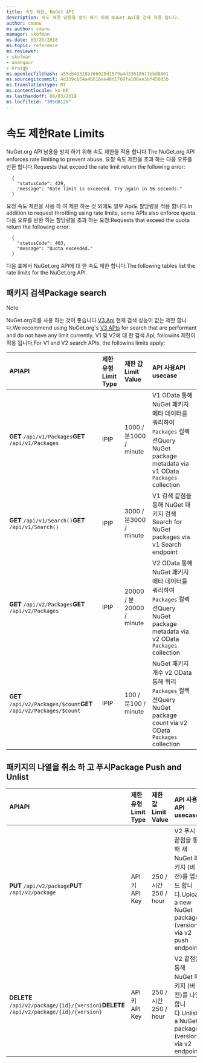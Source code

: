```yaml
---
title: 속도 제한, NuGet API
description: 속도 제한 남용을 방지 하기 위해 NuGet Api을 강제 적용 됩니다.
author: cmanu
ms.author: cmanu
manager: skofman
ms.date: 03/20/2018
ms.topic: reference
ms.reviewer:
- skofman
- anangaur
- kraigb
ms.openlocfilehash: a55eb49318b766028d1579a4d33618617bbd8801
ms.sourcegitcommit: 4d139cb54a46616ae48d1768fa108ae3bf450d5b
ms.translationtype: MT
ms.contentlocale: ko-KR
ms.lasthandoff: 08/03/2018
ms.locfileid: "39508129"
---
```

# <a name="rate-limits"></a><span data-ttu-id="f3b59-103">속도 제한</span><span class="sxs-lookup"><span data-stu-id="f3b59-103">Rate Limits</span></span>

<span data-ttu-id="f3b59-104">NuGet.org API 남용을 방지 하기 위해 속도 제한을 적용 합니다.</span><span class="sxs-lookup"><span data-stu-id="f3b59-104">The NuGet.org API enforces rate limiting to prevent abuse.</span></span> <span data-ttu-id="f3b59-105">요청 속도 제한을 초과 하는 다음 오류를 반환 합니다.</span><span class="sxs-lookup"><span data-stu-id="f3b59-105">Requests that exceed the rate limit return the following error:</span></span> 

  ~~~
    {
      "statusCode": 429,
      "message": "Rate limit is exceeded. Try again in 56 seconds."
    }
  ~~~

<span data-ttu-id="f3b59-106">요청 속도 제한을 사용 하 여 제한 하는 것 외에도 일부 Api도 할당량을 적용 합니다.</span><span class="sxs-lookup"><span data-stu-id="f3b59-106">In addition to request throttling using rate limits, some APIs also enforce quota.</span></span> <span data-ttu-id="f3b59-107">다음 오류를 반환 하는 할당량을 초과 하는 요청:</span><span class="sxs-lookup"><span data-stu-id="f3b59-107">Requests that exceed the quota return the following error:</span></span>

  ~~~
    {
      "statusCode": 403,
      "message": "Quota exceeded."
    }
  ~~~

<span data-ttu-id="f3b59-108">다음 표에서 NuGet.org API에 대 한 속도 제한 합니다.</span><span class="sxs-lookup"><span data-stu-id="f3b59-108">The following tables list the rate limits for the NuGet.org API.</span></span>

## <a name="package-search"></a><span data-ttu-id="f3b59-109">패키지 검색</span><span class="sxs-lookup"><span data-stu-id="f3b59-109">Package search</span></span>

> [!Note]
> <span data-ttu-id="f3b59-110">NuGet.org의를 사용 하는 것이 좋습니다 [V3 Api](https://docs.microsoft.com/nuget/api/search-query-service-resource) 현재 검색 성능이 없는 제한 합니다.</span><span class="sxs-lookup"><span data-stu-id="f3b59-110">We recommend using NuGet.org's [V3 APIs](https://docs.microsoft.com/nuget/api/search-query-service-resource) for search that are performant and do not have any limit currently.</span></span> <span data-ttu-id="f3b59-111">V1 및 V2에 대 한 검색 Api, followins 제한이 적용 됩니다.</span><span class="sxs-lookup"><span data-stu-id="f3b59-111">For V1 and V2 search APIs, the followins limits apply:</span></span>


| <span data-ttu-id="f3b59-112">API</span><span class="sxs-lookup"><span data-stu-id="f3b59-112">API</span></span> | <span data-ttu-id="f3b59-113">제한 유형</span><span class="sxs-lookup"><span data-stu-id="f3b59-113">Limit Type</span></span> | <span data-ttu-id="f3b59-114">제한 값</span><span class="sxs-lookup"><span data-stu-id="f3b59-114">Limit Value</span></span> | <span data-ttu-id="f3b59-115">API 사용</span><span class="sxs-lookup"><span data-stu-id="f3b59-115">API usecase</span></span> |
|:---|:---|:---|:---|
<span data-ttu-id="f3b59-116">**GET** `/api/v1/Packages`</span><span class="sxs-lookup"><span data-stu-id="f3b59-116">**GET** `/api/v1/Packages`</span></span> | <span data-ttu-id="f3b59-117">IP</span><span class="sxs-lookup"><span data-stu-id="f3b59-117">IP</span></span> | <span data-ttu-id="f3b59-118">1000 / 분</span><span class="sxs-lookup"><span data-stu-id="f3b59-118">1000 / minute</span></span> | <span data-ttu-id="f3b59-119">V1 OData 통해 NuGet 패키지 메타 데이터를 쿼리하여 `Packages` 컬렉션</span><span class="sxs-lookup"><span data-stu-id="f3b59-119">Query NuGet package metadata via v1 OData `Packages` collection</span></span> |
<span data-ttu-id="f3b59-120">**GET** `/api/v1/Search()`</span><span class="sxs-lookup"><span data-stu-id="f3b59-120">**GET** `/api/v1/Search()`</span></span> | <span data-ttu-id="f3b59-121">IP</span><span class="sxs-lookup"><span data-stu-id="f3b59-121">IP</span></span> | <span data-ttu-id="f3b59-122">3000 / 분</span><span class="sxs-lookup"><span data-stu-id="f3b59-122">3000 / minute</span></span> | <span data-ttu-id="f3b59-123">V1 검색 끝점을 통해 NuGet 패키지 검색</span><span class="sxs-lookup"><span data-stu-id="f3b59-123">Search for NuGet packages via v1 Search endpoint</span></span> | 
<span data-ttu-id="f3b59-124">**GET** `/api/v2/Packages`</span><span class="sxs-lookup"><span data-stu-id="f3b59-124">**GET** `/api/v2/Packages`</span></span> | <span data-ttu-id="f3b59-125">IP</span><span class="sxs-lookup"><span data-stu-id="f3b59-125">IP</span></span> | <span data-ttu-id="f3b59-126">20000 / 분</span><span class="sxs-lookup"><span data-stu-id="f3b59-126">20000 / minute</span></span> | <span data-ttu-id="f3b59-127">V2 OData 통해 NuGet 패키지 메타 데이터를 쿼리하여 `Packages` 컬렉션</span><span class="sxs-lookup"><span data-stu-id="f3b59-127">Query NuGet package metadata via v2 OData `Packages` collection</span></span> | 
<span data-ttu-id="f3b59-128">**GET** `/api/v2/Packages/$count`</span><span class="sxs-lookup"><span data-stu-id="f3b59-128">**GET** `/api/v2/Packages/$count`</span></span> | <span data-ttu-id="f3b59-129">IP</span><span class="sxs-lookup"><span data-stu-id="f3b59-129">IP</span></span> | <span data-ttu-id="f3b59-130">100 / 분</span><span class="sxs-lookup"><span data-stu-id="f3b59-130">100 / minute</span></span> | <span data-ttu-id="f3b59-131">NuGet 패키지 개수 v2 OData 통해 쿼리 `Packages` 컬렉션</span><span class="sxs-lookup"><span data-stu-id="f3b59-131">Query NuGet package count via v2 OData `Packages` collection</span></span> | 

## <a name="package-push-and-unlist"></a><span data-ttu-id="f3b59-132">패키지의 나열을 취소 하 고 푸시</span><span class="sxs-lookup"><span data-stu-id="f3b59-132">Package Push and Unlist</span></span>

| <span data-ttu-id="f3b59-133">API</span><span class="sxs-lookup"><span data-stu-id="f3b59-133">API</span></span> | <span data-ttu-id="f3b59-134">제한 유형</span><span class="sxs-lookup"><span data-stu-id="f3b59-134">Limit Type</span></span> | <span data-ttu-id="f3b59-135">제한 값</span><span class="sxs-lookup"><span data-stu-id="f3b59-135">Limit Value</span></span> | <span data-ttu-id="f3b59-136">API 사용</span><span class="sxs-lookup"><span data-stu-id="f3b59-136">API usecase</span></span> | 
|:---|:---|:---|:--- |
<span data-ttu-id="f3b59-137">**PUT** `/api/v2/package`</span><span class="sxs-lookup"><span data-stu-id="f3b59-137">**PUT** `/api/v2/package`</span></span> | <span data-ttu-id="f3b59-138">API 키</span><span class="sxs-lookup"><span data-stu-id="f3b59-138">API Key</span></span> | <span data-ttu-id="f3b59-139">250 / 시간</span><span class="sxs-lookup"><span data-stu-id="f3b59-139">250 / hour</span></span> | <span data-ttu-id="f3b59-140">V2 푸시 끝점을 통해 새 NuGet 패키지 (버전)를 업로드 합니다.</span><span class="sxs-lookup"><span data-stu-id="f3b59-140">Upload a new NuGet package (version) via v2 push endpoint</span></span> 
<span data-ttu-id="f3b59-141">**DELETE** `/api/v2/package/{id}/{version}`</span><span class="sxs-lookup"><span data-stu-id="f3b59-141">**DELETE** `/api/v2/package/{id}/{version}`</span></span> | <span data-ttu-id="f3b59-142">API 키</span><span class="sxs-lookup"><span data-stu-id="f3b59-142">API Key</span></span> | <span data-ttu-id="f3b59-143">250 / 시간</span><span class="sxs-lookup"><span data-stu-id="f3b59-143">250 / hour</span></span> | <span data-ttu-id="f3b59-144">V2 끝점을 통해 NuGet 패키지 (버전)를 나열 합니다.</span><span class="sxs-lookup"><span data-stu-id="f3b59-144">Unlist a NuGet package (version) via v2 endpoint</span></span> 
